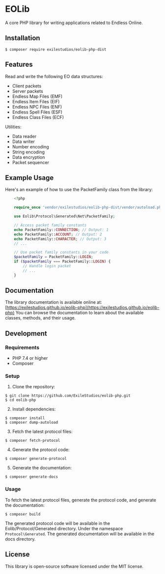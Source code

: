 # EOLib

A core PHP library for writing applications related to Endless Online.

## Installation

```console
$ composer require exilestudios/eolib-php-dist
```

## Features

Read and write the following EO data structures:

- Client packets
- Server packets
- Endless Map Files (EMF)
- Endless Item Files (EIF)
- Endless NPC Files (ENF)
- Endless Spell Files (ESF)
- Endless Class Files (ECF)

Utilities:

- Data reader
- Data writer
- Number encoding
- String encoding
- Data encryption
- Packet sequencer

## Example Usage
Here's an example of how to use the PacketFamily class from the library:
```php
    <?php

    require_once 'vendor/exilestudios/eolib-php-dist/vendor/autoload.php';

    use Eolib\Protocol\Generated\Net\PacketFamily;

    // Access packet family constants
    echo PacketFamily::CONNECTION; // Output: 1
    echo PacketFamily::ACCOUNT; // Output: 2
    echo PacketFamily::CHARACTER; // Output: 3
    // ...

    // Use packet family constants in your code
    $packetFamily = PacketFamily::LOGIN;
    if ($packetFamily === PacketFamily::LOGIN) {
        // Handle login packet
        // ...
    }
```

## Documentation
The library documentation is available online at: [https://exilestudios.github.io/eolib-php](https://exilestudios.github.io/eolib-php)
You can browse the documentation to learn about the available classes, methods, and their usage.

## Development

### Requirements

- PHP 7.4 or higher
- Composer

### Setup

1. Clone the repository:
```console
$ git clone https://github.com/ExileStudios/eolib-php.git
$ cd eolib-php
```

2. Install dependencies:
```console
$ composer install
$ composer dump-autoload
```

3. Fetch the latest protocol files:
```console
$ composer fetch-protocol
```

4. Generate the protocol code:
```console
$ composer generate-protocol
```

5. Generate the documentation:
```console
$ composer generate-docs
```

### Usage

To fetch the latest protocol files, generate the protocol code, and generate the documentation:
```console
$ composer build
```
The generated protocol code will be available in the Eolib/Protocol/Generated directory. Under the namespace `Protocol\Generated`.
The generated documentation will be available in the docs directory.

## License
This library is open-source software licensed under the MIT license.